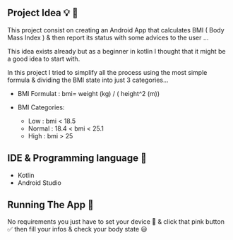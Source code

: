 ## Project Idea 💡 🌟

This project consist on creating an Android App that calculates BMI ( Body Mass Index ) & then report its status with some advices to the user ...

This idea exists already but as a beginner in kotlin I thought that it might be a good idea to start with.

In this project I tried to simplify all the process using the most simple formula & dividing the BMI state into just 3 categories...

 * BMI Formulat  : bmi= weight (kg) / ( height^2 (m))
 
 * BMI Categories:
 
   * Low    : bmi  < 18.5 
   * Normal : 18.4 < bmi < 25.1
   * High   : bmi  > 25 

## IDE & Programming language 🔧

* Kotlin
* Android Studio

## Running The App 🔌

No requirements you just have to set your device 📱 & click that pink button ✅ then fill your infos & check your body state 😃
